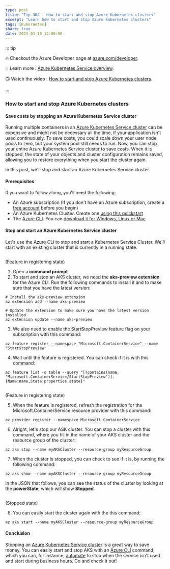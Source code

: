 ```yaml
---
type: post
title: "Tip 308 - How to start and stop Azure Kubernetes clusters"
excerpt: "Learn how to start and stop Azure Kubernetes clusters"
tags: [Kubernetes]
share: true
date: 2021-03-10 12:00:00
---
```


::: tip 

:fire: Checkout the Azure Developer page at [azure.com/developer](https://azure.com/developer?WT.mc_id=azure-azuredevtips-azureappsdev).

:bulb: Learn more : [Azure Kubernetes Service overview](https://docs.microsoft.com/azure/aks/intro-kubernetes?WT.mc_id=docs-azuredevtips-azureappsdev). 

:tv: Watch the video : [How to start and stop Azure Kubernetes clusters](https://youtu.be/0f3lo56h4tg?WT.mc_id=youtube-azuredevtips-azureappsdev).

:::

### How to start and stop Azure Kubernetes clusters

#### Save costs by stopping an Azure Kubernetes Service cluster
Running multiple containers in an [Azure Kubernetes Service cluster](https://docs.microsoft.com/azure/aks/intro-kubernetes?WT.mc_id=docs-azuredevtips-azureappsdev) can be expensive and might not be necessary all the time, if your application isn't used continuously. To save costs, you could scale down your user node pools to zero, but your system pool still needs to run. Now, you can stop your entire Azure Kubernetes Service cluster to save costs. When it is stopped, the state of your objects and cluster configuration remains saved, allowing you to restore everything when you start the cluster again.

In this post, we'll stop and start an Azure Kubernetes Service cluster.

#### Prerequisites
If you want to follow along, you'll need the following:
* An Azure subscription (If you don't have an Azure subscription, create a [free account](https://azure.microsoft.com/free/?WT.mc_id=azure-azuredevtips-azureappsdev) before you begin)
* An Azure Kubernetes Cluster. Create one [using this quickstart](https://docs.microsoft.com/azure/aks/kubernetes-walkthrough-portal?WT.mc_id=docs-azuredevtips-azureappsdev)
* The [Azure CLI](https://docs.microsoft.com/cli/azure/?WT.mc_id=docs-azuredevtips-azureappsdev). You can [download it for Windows, Linux or Mac](https://docs.microsoft.com/cli/azure/install-azure-cli?WT.mc_id=docs-azuredevtips-azureappsdev)

#### Stop and start an Azure Kubernetes Service cluster
Let's use the Azure CLI to stop and start a Kubernetes Service Cluster. We'll start with an existing cluster that is currently in a running state.

<img :src="$withBase('/files/92clusteroverview.png')">

(Feature in registering state)

1. Open a **command prompt**
2. To start and stop an AKS cluster, we need the **aks-preview extension** for the Azure CLI. Run the following commands to install it and to make sure that you have the latest version:

```
# Install the aks-preview extension
az extension add --name aks-preview

# Update the extension to make sure you have the latest version installed
az extension update --name aks-preview
```

3. We also need to enable the StartStopPreview feature flag on your subscription with this command:

```
az feature register --namespace "Microsoft.ContainerService" --name "StartStopPreview"
```
4. Wait until the feature is registered. You can check if it is with this command:

```
az feature list -o table --query "[?contains(name, 'Microsoft.ContainerService/StartStopPreview')].{Name:name,State:properties.state}"
```

<img :src="$withBase('/files/92registerpreview.png')">

(Feature in registering state)

5. When the feature is registered, refresh the registration for the Microsoft.ContainerService resource provider with this command:

```
az provider register --namespace Microsoft.ContainerService
```

6. Alright, let's stop our ASK cluster. You can stop a cluster with this command, where you fill in the name of your AKS cluster and the resource group of the cluster:

```
az aks stop --name myAKSCluster --resource-group myResourceGroup
```

7. When the cluster is stopped, you can check to see if it is, by running the following command:

```
az aks show --name myAKSCluster --resource-group myResourceGroup
```

In the JSON that follows, you can see the status of the cluster by looking at the **powerState**, which will show **Stopped**.

<img :src="$withBase('/files/92stopped.png')">

(Stopped state)

8. You can easily start the cluster again with the this command:

```
az aks start --name myAKSCluster --resource-group myResourceGroup
```

#### Conclusion
Stopping an [Azure Kubernetes Service cluster](https://docs.microsoft.com/azure/aks/intro-kubernetes?WT.mc_id=docs-azuredevtips-azureappsdev) is a great way to save money. You can easily start and stop AKS with an [Azure CLI](https://docs.microsoft.com/cli/azure/?WT.mc_id=docs-azuredevtips-azureappsdev) command, which you can, for instance, [automate](https://docs.microsoft.com/azure/automation/automation-intro?WT.mc_id=docs-azuredevtips-azureappsdev) to stop when the service isn't used and start during business hours. Go and check it out!
